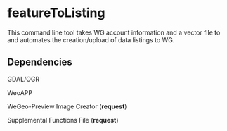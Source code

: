 featureToListing
================

This command line tool takes WG account information and a vector file to and automates the creation/upload of data listings to WG.

Dependencies
------------
GDAL/OGR  

WeoAPP  

WeGeo-Preview Image Creator (**request**)  

Supplemental Functions File (**request**)  
